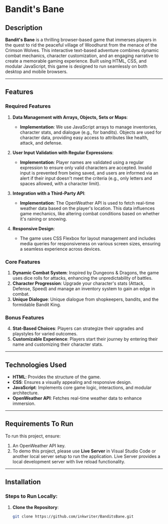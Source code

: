 # Bandit's Bane

## Description

**Bandit's Bane** is a thrilling browser-based game that immerses players in the quest to rid the peaceful village of Woodhurst from the menace of the Crimson Wolves. This interactive text-based adventure combines dynamic combat mechanics, character customization, and an engaging narrative to create a memorable gaming experience. Built using HTML, CSS, and modular JavaScript, this game is designed to run seamlessly on both desktop and mobile browsers.

---

## Features

### Required Features
1. **Data Management with Arrays, Objects, Sets or Maps**:
   - **Implementation**: We use JavaScript arrays to manage inventories, character stats, and dialogue (e.g., for bandits). Objects are used for character data, providing easy access to attributes like health, attack, and defense.

2. **User Input Validation with Regular Expressions**:
   - **Implementation**: Player names are validated using a regular expression to ensure only valid characters are accepted. Invalid input is prevented from being saved, and users are informed via an alert if their input doesn't meet the criteria (e.g., only letters and spaces allowed, with a character limit).

3. **Integration with a Third-Party API**:
   - **Implementation**: The OpenWeather API is used to fetch real-time weather data based on the player's location. This data influences game mechanics, like altering combat conditions based on whether it's raining or snowing.

4. **Responsive Design**: 
   - The game uses CSS Flexbox for layout management and includes media queries for responsiveness on various screen sizes, ensuring a seamless experience across devices.


### Core Features
1. **Dynamic Combat System**: Inspired by Dungeons & Dragons, the game uses dice rolls for attacks, enhancing the unpredictability of battles.
2. **Character Progression**: Upgrade your character's stats (Attack, Defense, Speed) and manage an inventory system to gain an edge in combat.
3. **Unique Dialogue**: Unique dialogue from shopkeepers, bandits, and the formidable Bandit King.

### Bonus Features
4. **Stat-Based Choices**: Players can strategize their upgrades and playstyles for varied outcomes.
5. **Customizable Experience**: Players start their journey by entering their name and customizing their character stats.

---

## Technologies Used

- **HTML**: Provides the structure of the game.
- **CSS**: Ensures a visually appealing and responsive design.
- **JavaScript**: Implements core game logic, interactions, and modular architecture.
- **OpenWeather API**: Fetches real-time weather data to enhance immersion.

---

## Requirements To Run

To run this project, ensure:
1. An OpenWeather API key.
2. To demo this project, please use **Live Server** in Visual Studio Code or another local server setup to run the application. Live Server provides a local development server with live reload functionality.

---

## Installation

### Steps to Run Locally:
1. **Clone the Repository**:
   ```bash
   git clone https://github.com/inkwriter/BanditsBane.git